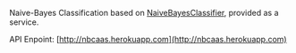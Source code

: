 Naive-Bayes Classification based on [NaiveBayesClassifier](http://github.com/hadimichael/NaiveBayesClassifier), provided as a service.

API Enpoint: [http://nbcaas.herokuapp.com](http://nbcaas.herokuapp.com)
